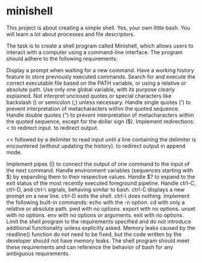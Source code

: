 # minishell

This project is about creating a simple shell.
Yes, your own little bash.
You will learn a lot about processes and file descriptors.

The task is to create a shell program called Minishell, which allows users to interact with a computer using a command-line interface. The program should adhere to the following requirements:

Display a prompt when waiting for a new command.
Have a working history feature to store previously executed commands.
Search for and execute the correct executable file based on the PATH variable, or using a relative or absolute path.
Use only one global variable, with its purpose clearly explained.
Not interpret unclosed quotes or special characters like backslash () or semicolon (;) unless necessary.
Handle single quotes (') to prevent interpretation of metacharacters within the quoted sequence.
Handle double quotes (") to prevent interpretation of metacharacters within the quoted sequence, except for the dollar sign ($).
Implement redirections:
< to redirect input.
to redirect output.

<< followed by a delimiter to read input until a line containing the delimiter is encountered (without updating the history).
to redirect output in append mode.

Implement pipes (|) to connect the output of one command to the input of the next command.
Handle environment variables (sequences starting with $) by expanding them to their respective values.
Handle $? to expand to the exit status of the most recently executed foreground pipeline.
Handle ctrl-C, ctrl-D, and ctrl-\ signals, behaving similar to bash.
ctrl-C displays a new prompt on a new line.
ctrl-D exits the shell.
ctrl-\ does nothing.
Implement the following built-in commands:
echo with the -n option.
cd with only a relative or absolute path.
pwd with no options.
export with no options.
unset with no options.
env with no options or arguments.
exit with no options.
Limit the shell program to the requirements specified and do not introduce additional functionality unless explicitly asked.
Memory leaks caused by the readline() function do not need to be fixed, but the code written by the developer should not have memory leaks.
The shell program should meet these requirements and can reference the behavior of bash for any ambiguous requirements.
